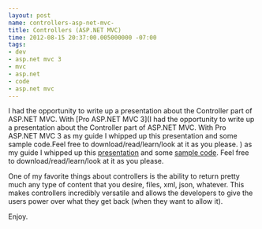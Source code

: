 ```yaml
---
layout: post
name: controllers-asp-net-mvc-
title: Controllers (ASP.NET MVC)
time: 2012-08-15 20:37:00.005000000 -07:00
tags:
- dev
- asp.net mvc 3
- mvc
- asp.net
- code
- asp.net mvc
---
```


I had the opportunity to write up a presentation about the Controller part of ASP.NET MVC. With [Pro ASP.NET MVC 3](I had the opportunity to write up a presentation about the Controller part of ASP.NET MVC. With Pro ASP.NET MVC 3 as my guide I whipped up this presentation and some sample code.Feel free to download/read/learn/look at it as you please. ) as my guide I whipped up this [presentation](https://docs.google.com/presentation/d/1FsLZJQxCZi-BeqRw_BlxW9LJU_dlqgGF5iQ8qotkXYM/edit) and some [sample code](http://github.com/thunsaker/controllerdemo). Feel free to download/read/learn/look at it as you please. 

One of my favorite things about controllers is the ability to return pretty much any type of content that you desire, files, xml, json, whatever. This makes controllers incredibly versatile and allows the developers to give the users power over what they get back (when they want to allow it).  

<script src="https://gist.github.com/3366339.js?file=monkeyJSON.cs"></script>  

Enjoy.